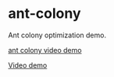 # ant-colony
Ant colony optimization demo.

[ant colony video demo](https://img.youtube.com/vi/L48RXHbGClQ/0.jpg)

[Video demo](https://www.youtube.com/watch?v=L48RXHbGClQ)
